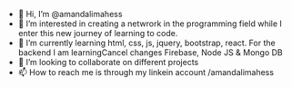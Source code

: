 - 👋 Hi, I’m @amandalimahess
- 👀 I’m interested in creating a netwrork in the programming field while I enter this new journey of learning to code.
- 🌱 I’m currently learning html, css, js, jquery, bootstrap, react. For the backend I am learningCancel changes Firebase, Node JS & Mongo DB
- 💞️ I’m looking to collaborate on different projects 
- 📫 How to reach me is through my linkein account /amandalimahess

<!---
amandalimahess/amandalimahess is a ✨ special ✨ repository because its `README.md` (this file) appears on your GitHub profile.
You can click the Preview link to take a look at your changes.
--->
